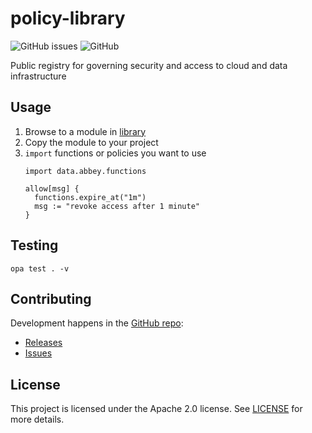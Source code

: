 # policy-library

![GitHub issues](https://img.shields.io/github/issues/abbeylabs/policy-library)
![GitHub](https://img.shields.io/github/license/abbeylabs/policy-library)

Public registry for governing security and access to cloud and data infrastructure

## Usage

1. Browse to a module in [library](src/abbey)
2. Copy the module to your project
3. `import` functions or policies you want to use
   ```
   import data.abbey.functions
   
   allow[msg] {
     functions.expire_at("1m")
     msg := "revoke access after 1 minute"
   }
   ```

## Testing

```shell
opa test . -v
```

## Contributing

Development happens in the [GitHub repo](https://github.com/abbeylabs/policy-library):

- [Releases](https://github.com/abbeylabs/policy-library/releases)
- [Issues](https://github.com/abbeylabs/policy-library/issues)

## License

This project is licensed under the Apache 2.0 license. See [LICENSE](LICENSE) for more details.
